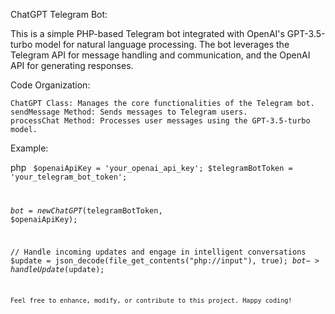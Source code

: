 ChatGPT Telegram Bot:

This is a simple PHP-based Telegram bot integrated with OpenAI's GPT-3.5-turbo model for natural language processing. The bot leverages the Telegram API for message handling and communication, and the OpenAI API for generating responses.

Code Organization:

    ChatGPT Class: Manages the core functionalities of the Telegram bot.
    sendMessage Method: Sends messages to Telegram users.
    processChat Method: Processes user messages using the GPT-3.5-turbo model.
    
Example:

php
<code>
$openaiApiKey = 'your_openai_api_key';
$telegramBotToken = 'your_telegram_bot_token';

$bot = new ChatGPT($telegramBotToken, $openaiApiKey);

// Handle incoming updates and engage in intelligent conversations
$update = json_decode(file_get_contents("php://input"), true);
$bot->handleUpdate($update);
```
Feel free to enhance, modify, or contribute to this project. Happy coding!
